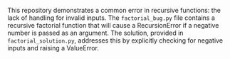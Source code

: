 This repository demonstrates a common error in recursive functions: the lack of handling for invalid inputs.  The `factorial_bug.py` file contains a recursive factorial function that will cause a RecursionError if a negative number is passed as an argument.  The solution, provided in `factorial_solution.py`, addresses this by explicitly checking for negative inputs and raising a ValueError.